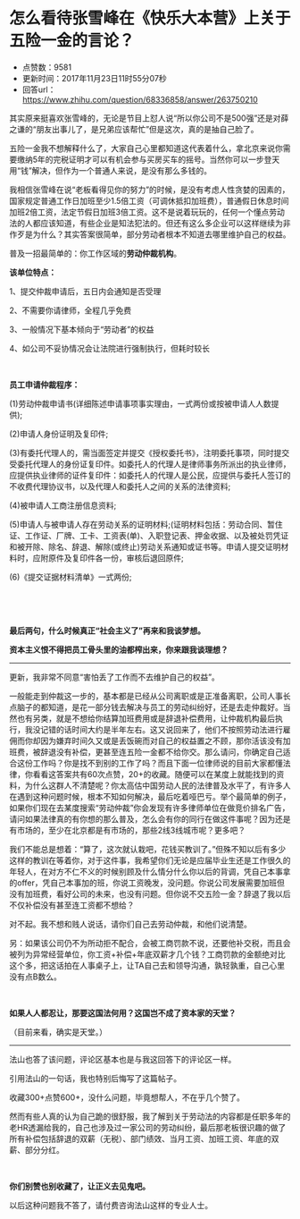 # 怎么看待张雪峰在《快乐大本营》上关于五险一金的言论？
- 点赞数：9581
- 更新时间：2017年11月23日11时55分07秒
- 回答url：https://www.zhihu.com/question/68336858/answer/263750210
<body>
 <p data-pid="BGTIqFHY">其实原来挺喜欢张雪峰的，无论是节目上怼人说“所以你公司不是500强”还是对薛之谦的“朋友出事儿了，是兄弟应该帮忙”但是这次，真的是抽自己脸了。</p>
 <p data-pid="c7TyEAhC">五险一金我不想解释什么了，大家自己心里都知道这代表着什么，拿北京来说你需要缴纳5年的完税证明才可以有机会参与买房买车的摇号。当然你可以一步登天用“钱”解决，但作为一个普通人来说，是没有那么多钱的。</p>
 <p data-pid="0ayDM3on">我相信张雪峰在说“老板看得见你的努力”的时候，是没有考虑人性贪婪的因素的，国家规定普通工作日加班至少1.5倍工资（可调休抵扣加班费），普通假日休息时间加班2倍工资，法定节假日加班3倍工资。这不是说着玩玩的，任何一个懂点劳动法的人都应该知道，有些企业是知法犯法的。但还有这么多企业可以这样继续为非作歹是为什么？其实答案很简单，部分劳动者根本不知道去哪里维护自己的权益。</p>
 <p data-pid="LKHuKgPx">普及一招最简单的：你工作区域的<b>劳动仲裁机构</b>。</p>
 <p data-pid="5bKoCnKF"><b>该单位特点：</b></p>
 <p data-pid="B8TDxrrK">1、提交仲裁申请后，五日内会通知是否受理</p>
 <p data-pid="3_C41z4X">2、不需要你请律师，全程几乎免费</p>
 <p data-pid="7so-LrdD">3、一般情况下基本倾向于“劳动者”的权益</p>
 <p data-pid="Y5zqxkPY">4、如公司不妥协情况会让法院进行强制执行，但耗时较长</p>
 <p class="ztext-empty-paragraph"><br></p>
 <p data-pid="G0NHUtzL"><b>员工申请仲裁程序：</b></p>
 <p data-pid="sz0ZaVxp">(1)劳动仲裁申请书(详细陈述申请事项事实理由，一式两份或按被申请人人数提供);</p>
 <p data-pid="XEMj8qnu">(2)申请人身份证明及复印件;</p>
 <p data-pid="QfpjhR9D">(3)有委托代理人的，需当面签定并提交《授权委托书》，注明委托事项，同时提交受委托代理人的身份证复印件。如委托人的代理人是律师事务所派出的执业律师，应提供执业律师的证件复印件：如委托人的代理人是公民，应提供与委托人签订的不收费代理协议书，以及代理人和委托人之间的关系的法律资料;</p>
 <p data-pid="GsKbs7hZ">(4)被申请人工商注册信息资料;</p>
 <p data-pid="FwYrih7z">(5)申请人与被申请人存在劳动关系的证明材料;(证明材料包括：劳动合同、暂住证、工作证、厂牌、工卡、工资表(单)、入职登记表、押金收据、以及被处罚凭证和被开除、除名、辞退、解除(或终止)劳动关系通知或证书等。申请人提交证明材料时，应附原件及复印件各一份，审核后退回原件;</p>
 <p data-pid="IlM2yEHX">(6)《提交证据材料清单》一式两份;</p>
 <p class="ztext-empty-paragraph"><br></p>
 <p class="ztext-empty-paragraph"><br></p>
 <p data-pid="-m4wwKKA"><b>最后两句，什么时候真正“社会主义了”再来和我谈梦想。</b></p>
 <p data-pid="_S3qL0aj"><b>资本主义恨不得把员工骨头里的油都榨出来，你来跟我谈理想？</b></p>
 <hr>
 <p data-pid="SWz945Fi">更新，我非常不同意“害怕丢了工作而不去维护自己的权益”。</p>
 <p data-pid="Y64PiK-f">一般能走到仲裁这一步的，基本都是已经从公司离职或是正准备离职，公司人事长点脑子的都知道，是花一部分钱去解决与员工的劳动纠纷好，还是去走仲裁好。当然也有另类，就是不想给你结算加班费用或是辞退补偿费用，让仲裁机构最后执行，我没记错的话时间大约是半年左右。这又说回来了，他们不按照劳动法进行雇佣而你却因为嫌弃时间久又或是丢饭碗而对自己的权益置之不顾，那你活该没有加班费，被辞退没有补偿，更甚至连五险一金都不给你交。那么请问，你确定自己适合这份工作吗？你是找不到别的工作了吗？而且下面一位律师说的目前大家都懂法律，你看看这答案共有60次点赞，20+的收藏。随便可以在某度上就能找到的资料，为什么这群人不清楚呢？你太高估中国劳动人民的法律普及水平了，有许多人在遇到这种问题时候，根本不知如何解决，最后吃着哑巴亏。举个最简单的例子，如果你们现在去某度搜索“劳动仲裁”你会发现有许多律师单位在做竞价排名广告，请问如果法律真的有你想的那么普及，怎么会有你的同行在做这件事呢？因为还是有市场的，至少在北京都是有市场的，那些2线3线城市呢？更多吧？</p>
 <p data-pid="FvC1ACx_">我们不能总是想着：“算了，这次就认栽吧，花钱买教训了。”但殊不知以后有多少这样的教训在等着你，对于这件事，我希望你们无论是应届毕业生还是工作很久的年轻人，在对方不仁不义的时候别顾及什么情分什么你以后的背调，凭自己本事拿的offer，凭自己本事加的班，你说工资晚发，没问题。你说公司发展需要加班但没有加班费，看好公司的未来，也没有问题。但你说不交五险一金？辞退了我以后不仅补偿没有甚至连工资都不想给？</p>
 <p data-pid="Ww4Z_Q5F">对不起。我不想和贱人说话，请你们自己去劳动仲裁，和他们说清楚。</p>
 <p data-pid="ZPOfvObA">另：如果该公司仍不为所动拒不配合，会被工商罚款不说，还要他补交税，而且会被列为异常经营单位，你工资+补偿+年底双薪才几个钱？工商罚款的金额绝对比这个多，把这话拍在人事桌子上，让TA自己去和领导沟通，孰轻孰重，自己心里没有点B数么。</p>
 <p class="ztext-empty-paragraph"><br></p>
 <p data-pid="WbXqFkU3"><b>如果人人都忍让，那要这国法何用？这国岂不成了资本家的天堂？</b></p>
 <p data-pid="EjOhOQfL">（目前来看，确实是天堂。）</p>
 <hr>
 <p data-pid="YTjMVF4C">法山也答了该问题，评论区基本也是与我这回答下的评论区一样。</p>
 <p data-pid="L-0dx6Z_">引用法山的一句话，我也特别后悔写了这篇帖子。</p>
 <p data-pid="YsRuPIkm">收藏300+点赞600+，没什么问题，毕竟想帮人，不在乎几个赞了。</p>
 <p data-pid="Ot7pE7x_">然而有些人真的认为自己跪的很舒服，我了解到关于劳动法的内容都是任职多年的老HR透漏给我的，自己也涉及过一家公司的劳动纠纷，最后那老板很识趣的做了所有补偿包括辞退的双薪（无税）、部门绩效、当月工资、加班工资、年底的双薪、部分分红。</p>
 <p class="ztext-empty-paragraph"><br></p>
 <p data-pid="Dw_UFVgS"><b>你们别赞也别收藏了，让正义去见鬼吧。</b></p>
 <p data-pid="BKTkjMhH">以后这种问题我不答了，请付费咨询法山这样的专业人士。</p>
</body>